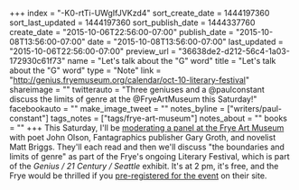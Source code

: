 +++
index = "-K0-rtTi-UWgIfJVKzd4"
sort_create_date = 1444197360
sort_last_updated = 1444197360
sort_publish_date = 1444337760
create_date = "2015-10-06T22:56:00-07:00"
publish_date = "2015-10-08T13:56:00-07:00"
date = "2015-10-08T13:56:00-07:00"
last_updated = "2015-10-06T22:56:00-07:00"
preview_url = "36638de2-d212-56c4-1a03-172930c61f73"
name = "Let's talk about the \"G\" word"
title = "Let's talk about the \"G\" word"
type = "Note"
link = "http://genius.fryemuseum.org/calendar/oct-10-literary-festival"
shareimage = ""
twitterauto = "Three geniuses and a @paulconstant discuss the limits of genre at the @FryeArtMuseum  this Saturday!"
facebookauto = ""
make_image_tweet = ""
notes_byline = ["writers/paul-constant"]
tags_notes = ["tags/frye-art-museum"]
notes_about = ""
books = ""
+++
This Saturday, I'll be [moderating a panel at the Frye Art Museum](http://genius.fryemuseum.org/calendar/oct-10-literary-festival) with poet John Olson, Fantagraphics publisher Gary Groth, and novelist Matt Briggs. They'll each read and then we'll discuss "the boundaries and limits of genre" as part of the Frye's ongoing Literary Festival, which is part of the *Genius / 21 Century / Seattle* exhibit. It's at 2 pm, it's free, and the Frye would be thrilled if you [pre-registered for the event](http://genius.fryemuseum.org/calendar/oct-10-literary-festival) on their site.